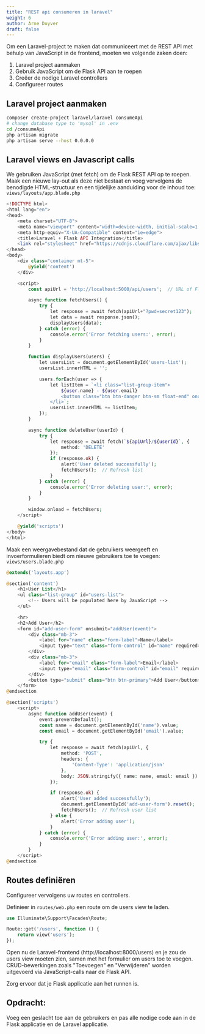 ```yaml
---
title: "REST api consumeren in laravel"
weight: 6
author: Arne Duyver
draft: false
---
```


Om een ​​Laravel-project te maken dat communiceert met de REST API met behulp van JavaScript in de frontend, moeten we volgende zaken doen:

1. Laravel project aanmaken
2. Gebruik JavaScript om de Flask API aan te roepen
3. Creëer de nodige Laravel controllers
4. Configureer routes

## Laravel project aanmaken
```bash
composer create-project laravel/laravel consumeApi
# change database type to 'mysql' in .env
cd /consumeApi
php artisan migrate
php artisan serve --host 0.0.0.0
```

## Laravel views en Javascript calls
We gebruiken JavaScript (met fetch) om de Flask REST API op te roepen.
Maak een nieuwe lay-out als deze niet bestaat en voeg vervolgens de benodigde HTML-structuur en een tijdelijke aanduiding voor de inhoud toe: `views/layouts/app.blade.php`
```php
<!DOCTYPE html>
<html lang="en">
<head>
    <meta charset="UTF-8">
    <meta name="viewport" content="width=device-width, initial-scale=1.0">
    <meta http-equiv="X-UA-Compatible" content="ie=edge">
    <title>Laravel + Flask API Integration</title>
    <link rel="stylesheet" href="https://cdnjs.cloudflare.com/ajax/libs/bootstrap/5.1.3/css/bootstrap.min.css">
</head>
<body>
    <div class="container mt-5">
        @yield('content')
    </div>

    <script>
        const apiUrl = 'http://localhost:5000/api/users';  // URL of Flask API

        async function fetchUsers() {
            try {
                let response = await fetch(apiUrl+"?pwd=secret123");
                let data = await response.json();
                displayUsers(data);
            } catch (error) {
                console.error('Error fetching users:', error);
            }
        }

        function displayUsers(users) {
            let usersList = document.getElementById('users-list');
            usersList.innerHTML = '';

            users.forEach(user => {
                let listItem = `<li class="list-group-item">
                    ${user.name} - ${user.email}
                    <button class="btn btn-danger btn-sm float-end" onclick="deleteUser(${user.id})">Delete</button>
                </li>`;
                usersList.innerHTML += listItem;
            });
        }

        async function deleteUser(userId) {
            try {
                let response = await fetch(`${apiUrl}/${userId}`, {
                    method: 'DELETE'
                });
                if (response.ok) {
                    alert('User deleted successfully');
                    fetchUsers();  // Refresh list
                }
            } catch (error) {
                console.error('Error deleting user:', error);
            }
        }

        window.onload = fetchUsers;
    </script>

    @yield('scripts')
</body>
</html>
```

Maak een weergavebestand dat de gebruikers weergeeft en invoerformulieren biedt om nieuwe gebruikers toe te voegen: `views/users.blade.php`

```php
@extends('layouts.app')

@section('content')
    <h1>User List</h1>
    <ul class="list-group" id="users-list">
        <!-- Users will be populated here by JavaScript -->
    </ul>

    <hr>
    <h2>Add User</h2>
    <form id="add-user-form" onsubmit="addUser(event)">
        <div class="mb-3">
            <label for="name" class="form-label">Name</label>
            <input type="text" class="form-control" id="name" required>
        </div>
        <div class="mb-3">
            <label for="email" class="form-label">Email</label>
            <input type="email" class="form-control" id="email" required>
        </div>
        <button type="submit" class="btn btn-primary">Add User</button>
    </form>
@endsection

@section('scripts')
    <script>
        async function addUser(event) {
            event.preventDefault();
            const name = document.getElementById('name').value;
            const email = document.getElementById('email').value;

            try {
                let response = await fetch(apiUrl, {
                    method: 'POST',
                    headers: {
                        'Content-Type': 'application/json'
                    },
                    body: JSON.stringify({ name: name, email: email })
                });

                if (response.ok) {
                    alert('User added successfully');
                    document.getElementById('add-user-form').reset();
                    fetchUsers();  // Refresh user list
                } else {
                    alert('Error adding user');
                }
            } catch (error) {
                console.error('Error adding user:', error);
            }
        }
    </script>
@endsection
```

## Routes definiëren
Configureer vervolgens uw routes en controllers.

Definieer in `routes/web.php` een route om de users view te laden.

```php
use Illuminate\Support\Facades\Route;

Route::get('/users', function () {
    return view('users');
});
```

Open nu de Laravel-frontend (http://localhost:8000/users) en je zou de users view moeten zien, samen met het formulier om users toe te voegen. CRUD-bewerkingen zoals "Toevoegen" en "Verwijderen" worden uitgevoerd via JavaScript-calls naar de Flask API. 

Zorg ervoor dat je Flask applicatie aan het runnen is.


## Opdracht:
Voeg een geslacht toe aan de gebruikers en pas alle nodige code aan in de Flask applicatie en de Laravel applicatie.